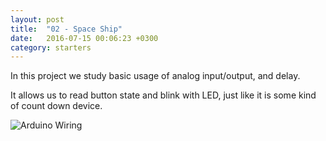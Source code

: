 ```yaml
---
layout: post
title:  "02 - Space Ship"
date:   2016-07-15 00:06:23 +0300
category: starters
---
```


In this project we study basic usage of analog input/output, and delay.

It allows us to read button state and blink with LED, just like it is some kind of count down device.

![Arduino Wiring]({{site.baseurl}}/img/space-ship.JPG)
